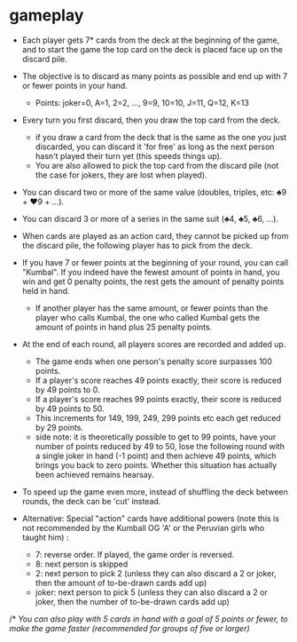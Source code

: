 # gameplay

* Each player gets 7\* cards from the deck at the beginning of the game, and to start the game the top card on the deck is placed face up on the discard pile.

* The objective is to discard as many points as possible and end up with 7 or fewer points in your hand.
    * Points: joker=0, A=1, 2=2, ..., 9=9, 10=10, J=11, Q=12, K=13

* Every turn you first discard, then you draw the top card from the deck.
    * if you draw a card from the deck that is the same as the one you just discarded, you can discard it 'for free' as long as the next person hasn't played their turn yet (this speeds things up).
    * You are also allowed to pick the top card from the discard pile (not the case for jokers, they are lost when played). 

* You can discard two or more of the same value (doubles, triples, etc: ♣️9 + ♥️9 + ...).

* You can discard 3 or more of a series in the same suit (♣️4, ♣️5, ♣️6, ...).

* When cards are played as an action card, they cannot be picked up from the discard pile, the following player has to pick from the deck.

* If you have 7 or fewer points at the beginning of your round, you can call "Kumbal". If you indeed have the fewest amount of points in hand, you win and get 0 penalty points, the rest gets the amount of penalty points held in hand. 
    * If another player has the same amount, or fewer points than the player who calls Kumbal, the one who called Kumbal gets the amount of points in hand plus 25 penalty points. 

* At the end of each round, all players scores are recorded and added up.
    * The game ends when one person's penalty score surpasses 100 points.
    * If a player's score reaches 49 points exactly, their score is reduced by 49 points to 0.
    * If a player's score reaches 99 points exactly, their score is reduced by 49 points to 50.
    * This increments for 149, 199, 249, 299 points etc each get reduced by 29 points. 
    * side note: it is theoretically possible to get to 99 points, have your number of points reduced by 49 to 50, lose the following round with a single joker in hand (-1 point) and then achieve 49 points, which brings you back to zero points. Whether this situation has actually been achieved remains hearsay.

* To speed up the game even more, instead of shuffling the deck between rounds, the deck can be 'cut' instead.

* Alternative: Special "action" cards have additional powers (note this is not recommended by the Kumball OG 'A' or the Peruvian girls who taught him) : 
    * 7: reverse order. If played, the game order is reversed.
    * 8: next person is skipped
    * 2: next person to pick 2 (unless they can also discard a 2 or joker, then the amount of to-be-drawn cards add up)
    * joker: next person to pick 5 (unless they can also discard a 2 or joker, then the number of to-be-drawn cards add up)

/*   *You can also play with 5 cards in hand with a goal of 5 points or fewer, to make the game faster (recommended for groups of five or larger)*
